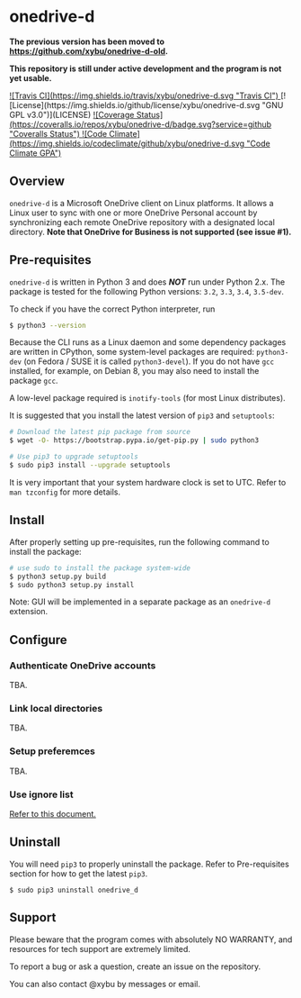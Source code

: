 # onedrive-d

__The previous version has been moved to https://github.com/xybu/onedrive-d-old.__

__This repository is still under active development and the program is not yet usable.__

<a href="https://travis-ci.org/xybu/onedrive-d" target="_blank">
    ![Travis CI](https://img.shields.io/travis/xybu/onedrive-d.svg "Travis CI")
</a>
[![License](https://img.shields.io/github/license/xybu/onedrive-d.svg "GNU GPL v3.0")](LICENSE)
<a href="https://coveralls.io/github/xybu/onedrive-d" target="_blank">
    ![Coverage Status](https://coveralls.io/repos/xybu/onedrive-d/badge.svg?service=github "Coveralls Status")
</a>
<a href="https://codeclimate.com/github/xybu/onedrive-d" target="_blank">
    ![Code Climate](https://img.shields.io/codeclimate/github/xybu/onedrive-d.svg "Code Climate GPA")
</a>

## Overview

`onedrive-d` is a Microsoft OneDrive client on Linux platforms. It allows a Linux user to sync with one or more
OneDrive Personal account by synchronizing each remote OneDrive repository with a designated local directory. __Note
that OneDrive for Business is not supported (see issue #1).__

## Pre-requisites

`onedrive-d` is written in Python 3 and does ___NOT___ run under Python 2.x. The package is tested for the following
Python versions: `3.2`, `3.3`, `3.4`, `3.5-dev`.

To check if you have the correct Python interpreter, run

```bash
$ python3 --version
```

Because the CLI runs as a Linux daemon and some dependency packages are written in CPython, some system-level packages
are required: `python3-dev` (on Fedora / SUSE it is called `python3-devel`). If you do not have `gcc` installed, for
example, on Debian 8, you may also need to install the package `gcc`.

A low-level package required is `inotify-tools` (for most Linux distributes).

It is suggested that you install the latest version of `pip3` and `setuptools`:
```bash
# Download the latest pip package from source
$ wget -O- https://bootstrap.pypa.io/get-pip.py | sudo python3

# Use pip3 to upgrade setuptools
$ sudo pip3 install --upgrade setuptools
```

It is very important that your system hardware clock is set to UTC. Refer to `man tzconfig` for more details.

## Install

After properly setting up pre-requisites, run the following command to install the package:

```bash
# use sudo to install the package system-wide
$ python3 setup.py build
$ sudo python3 setup.py install
```

Note: GUI will be implemented in a separate package as an `onedrive-d` extension.

## Configure

### Authenticate OneDrive accounts

TBA.

### Link local directories

TBA.

### Setup preferemces

TBA.

### Use ignore list

[Refer to this document.](doc/ignore_list.md)

## Uninstall

You will need `pip3` to properly uninstall the package. Refer to Pre-requisites section for how to get the latest
`pip3`.

```
$ sudo pip3 uninstall onedrive_d
```

## Support

Please beware that the program comes with absolutely NO WARRANTY, and resources for tech support are extremely limited.

To report a bug or ask a question, create an issue on the repository.

You can also contact @xybu by messages or email.
